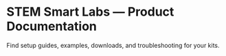 # STEM Smart Labs — Product Documentation

Find setup guides, examples, downloads, and troubleshooting for your kits.

